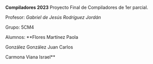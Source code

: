 **Compiladores 2023**
Proyecto Final de Compiladores de 1er parcial. 

Profesor: _Gabriel de Jesús Rodríguez Jordán_

Grupo: 5CM4

Alumnos:
**Flores Martínez Paola

González González Juan Carlos

Carmona Viana Israel**
